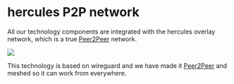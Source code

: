 # hercules P2P network

All our technology components are integrated with the hercules overlay network, which is a true [Peer2Peer](threefold__peer2peer) network.

![](threefold__hercules_network_overlay.png  )

This technology is based on wireguard and we have made it [Peer2Peer](threefold__peer2peer) and meshed so it can work from everywhere.


